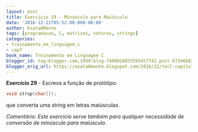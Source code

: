 ```yaml
---
layout: post
title: Exercício 29 - Minúsculo para Maiúsculo
date: '2016-12-21T05:52:00.000-08:00'
author: Exata0Mente
tags: [programacao, C, matrizes, vetores, strings]
categories:
- treinamento_em_linguagem_c
- cap7
book_name: Treinamento em Linguagem C
blogger_id: tag:blogger.com,1999:blog-7498010033595457742.post-6734668207979233885
blogger_orig_url: https://exata0mente.blogspot.com/2016/12/tecl-capitulo-7-exercicio-29-minusculo.html
---
```

**Exercício 29** - Escreva a função de protótipo:
```c
void strup(char[]);
```

que converta uma string em letras maiúsculas.

*Comentário: Este exercício serve também para qualquer necessidade de conversão de minúsculo para maiúsculo.*
